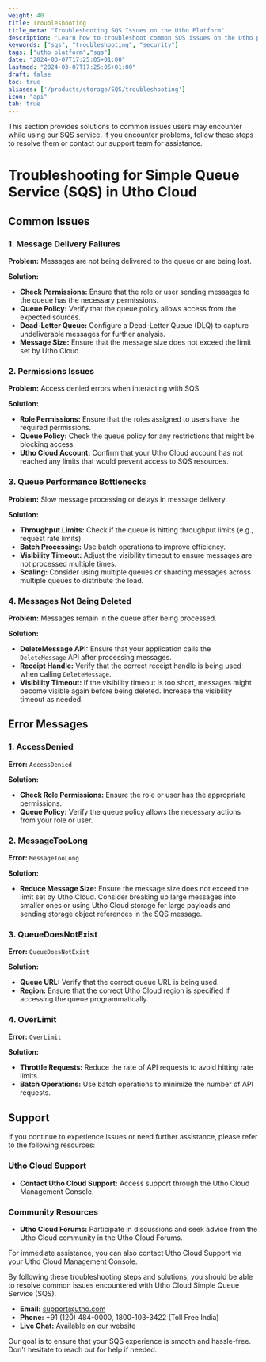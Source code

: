```yaml
---
weight: 40
title: Troubleshooting
title_meta: "Troubleshooting SQS Issues on the Utho Platform"
description: "Learn how to troubleshoot common SQS issues on the Utho platform, ensuring seamless SQS deployment and management."
keywords: ["sqs", "troubleshooting", "security"]
tags: ["utho platform","sqs"]
date: "2024-03-07T17:25:05+01:00"
lastmod: "2024-03-07T17:25:05+01:00"
draft: false
toc: true
aliases: ['/products/storage/SQS/troubleshooting']
icon: "api"
tab: true
---
```

This section provides solutions to common issues users may encounter while using our SQS service. If you encounter problems, follow these steps to resolve them or contact our support team for assistance.

# Troubleshooting for Simple Queue Service (SQS) in Utho Cloud

## Common Issues

### 1. Message Delivery Failures
**Problem:** Messages are not being delivered to the queue or are being lost.

**Solution:**
- **Check Permissions:** Ensure that the role or user sending messages to the queue has the necessary permissions.
- **Queue Policy:** Verify that the queue policy allows access from the expected sources.
- **Dead-Letter Queue:** Configure a Dead-Letter Queue (DLQ) to capture undeliverable messages for further analysis.
- **Message Size:** Ensure that the message size does not exceed the limit set by Utho Cloud.

### 2. Permissions Issues
**Problem:** Access denied errors when interacting with SQS.

**Solution:**
- **Role Permissions:** Ensure that the roles assigned to users have the required permissions.
- **Queue Policy:** Check the queue policy for any restrictions that might be blocking access.
- **Utho Cloud Account:** Confirm that your Utho Cloud account has not reached any limits that would prevent access to SQS resources.

### 3. Queue Performance Bottlenecks
**Problem:** Slow message processing or delays in message delivery.

**Solution:**
- **Throughput Limits:** Check if the queue is hitting throughput limits (e.g., request rate limits).
- **Batch Processing:** Use batch operations to improve efficiency.
- **Visibility Timeout:** Adjust the visibility timeout to ensure messages are not processed multiple times.
- **Scaling:** Consider using multiple queues or sharding messages across multiple queues to distribute the load.

### 4. Messages Not Being Deleted
**Problem:** Messages remain in the queue after being processed.

**Solution:**
- **DeleteMessage API:** Ensure that your application calls the `DeleteMessage` API after processing messages.
- **Receipt Handle:** Verify that the correct receipt handle is being used when calling `DeleteMessage`.
- **Visibility Timeout:** If the visibility timeout is too short, messages might become visible again before being deleted. Increase the visibility timeout as needed.

## Error Messages

### 1. AccessDenied
**Error:** `AccessDenied`

**Solution:**
- **Check Role Permissions:** Ensure the role or user has the appropriate permissions.
- **Queue Policy:** Verify the queue policy allows the necessary actions from your role or user.

### 2. MessageTooLong
**Error:** `MessageTooLong`

**Solution:**
- **Reduce Message Size:** Ensure the message size does not exceed the limit set by Utho Cloud. Consider breaking up large messages into smaller ones or using Utho Cloud storage for large payloads and sending storage object references in the SQS message.

### 3. QueueDoesNotExist
**Error:** `QueueDoesNotExist`

**Solution:**
- **Queue URL:** Verify that the correct queue URL is being used.
- **Region:** Ensure that the correct Utho Cloud region is specified if accessing the queue programmatically.

### 4. OverLimit
**Error:** `OverLimit`

**Solution:**
- **Throttle Requests:** Reduce the rate of API requests to avoid hitting rate limits.
- **Batch Operations:** Use batch operations to minimize the number of API requests.

## Support

If you continue to experience issues or need further assistance, please refer to the following resources:

<!-- ### Utho Cloud Documentation
- **SQS Documentation:** [Utho Cloud SQS Documentation](#) *(Replace with actual link)* -->

### Utho Cloud Support
- **Contact Utho Cloud Support:** Access support through the Utho Cloud Management Console.

### Community Resources
- **Utho Cloud Forums:** Participate in discussions and seek advice from the Utho Cloud community in the Utho Cloud Forums.

For immediate assistance, you can also contact Utho Cloud Support via your Utho Cloud Management Console. 

By following these troubleshooting steps and solutions, you should be able to resolve common issues encountered with Utho Cloud Simple Queue Service (SQS).

* **Email:** [support@utho.com](support@utho.com)
* **Phone:**  +91 (120) 484-0000, 1800-103-3422 (Toll Free India)
* **Live Chat:** Available on our website

Our goal is to ensure that your SQS experience is smooth and hassle-free. Don't hesitate to reach out for help if needed.

